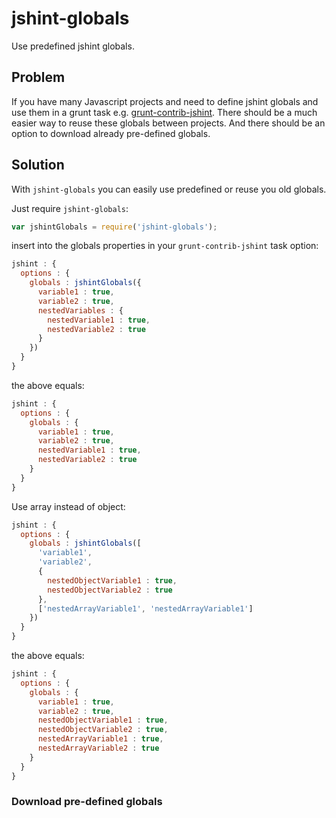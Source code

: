 jshint-globals
==============
Use predefined jshint globals. 

## Problem
If you have many Javascript projects and need to define jshint globals and use them in a grunt task e.g. [grunt-contrib-jshint](https://github.com/gruntjs/grunt-contrib-jshint). There should be a much easier way to reuse these globals between projects. And there should be an option to download already pre-defined globals.

## Solution
With `jshint-globals` you can easily use predefined or reuse you old globals.

Just require `jshint-globals`:
```javascript
var jshintGlobals = require('jshint-globals');
```
insert into the globals properties in your `grunt-contrib-jshint` task option:
```javascript
jshint : {
  options : {
    globals : jshintGlobals({
      variable1 : true,
      variable2 : true,
      nestedVariables : {
        nestedVariable1 : true,
        nestedVariable2 : true
      }
    })
  }
}
```
the above equals:
```javascript
jshint : {
  options : {
    globals : {
      variable1 : true,
      variable2 : true,
      nestedVariable1 : true,
      nestedVariable2 : true
    }
  }
}
```
Use array instead of object:
```javascript
jshint : {
  options : {
    globals : jshintGlobals([
      'variable1',
      'variable2',
      {
        nestedObjectVariable1 : true,
        nestedObjectVariable2 : true
      },
      ['nestedArrayVariable1', 'nestedArrayVariable1']
    })
  }
}
```
the above equals:
```javascript
jshint : {
  options : {
    globals : {
      variable1 : true,
      variable2 : true,
      nestedObjectVariable1 : true,
      nestedObjectVariable2 : true,
      nestedArrayVariable1 : true,
      nestedArrayVariable2 : true
    }
  }
}
```
### Download pre-defined globals

